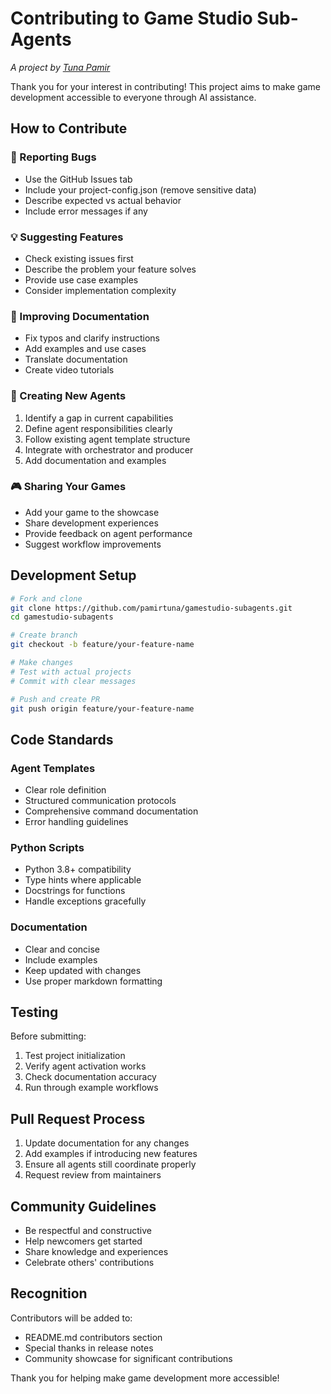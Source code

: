 # Contributing to Game Studio Sub-Agents

*A project by [Tuna Pamir](https://github.com/pamirtuna)*

Thank you for your interest in contributing! This project aims to make game development accessible to everyone through AI assistance.

## How to Contribute

### 🐛 Reporting Bugs
- Use the GitHub Issues tab
- Include your project-config.json (remove sensitive data)
- Describe expected vs actual behavior
- Include error messages if any

### 💡 Suggesting Features
- Check existing issues first
- Describe the problem your feature solves
- Provide use case examples
- Consider implementation complexity

### 📝 Improving Documentation
- Fix typos and clarify instructions
- Add examples and use cases
- Translate documentation
- Create video tutorials

### 🤖 Creating New Agents
1. Identify a gap in current capabilities
2. Define agent responsibilities clearly
3. Follow existing agent template structure
4. Integrate with orchestrator and producer
5. Add documentation and examples

### 🎮 Sharing Your Games
- Add your game to the showcase
- Share development experiences
- Provide feedback on agent performance
- Suggest workflow improvements

## Development Setup

```bash
# Fork and clone
git clone https://github.com/pamirtuna/gamestudio-subagents.git
cd gamestudio-subagents

# Create branch
git checkout -b feature/your-feature-name

# Make changes
# Test with actual projects
# Commit with clear messages

# Push and create PR
git push origin feature/your-feature-name
```

## Code Standards

### Agent Templates
- Clear role definition
- Structured communication protocols
- Comprehensive command documentation
- Error handling guidelines

### Python Scripts
- Python 3.8+ compatibility
- Type hints where applicable
- Docstrings for functions
- Handle exceptions gracefully

### Documentation
- Clear and concise
- Include examples
- Keep updated with changes
- Use proper markdown formatting

## Testing

Before submitting:
1. Test project initialization
2. Verify agent activation works
3. Check documentation accuracy
4. Run through example workflows

## Pull Request Process

1. Update documentation for any changes
2. Add examples if introducing new features
3. Ensure all agents still coordinate properly
4. Request review from maintainers

## Community Guidelines

- Be respectful and constructive
- Help newcomers get started
- Share knowledge and experiences
- Celebrate others' contributions

## Recognition

Contributors will be added to:
- README.md contributors section
- Special thanks in release notes
- Community showcase for significant contributions

Thank you for helping make game development more accessible!